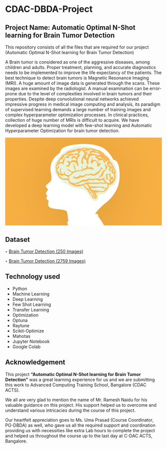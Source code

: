 # CDAC-DBDA-Project
## Project Name: Automatic Optimal N-Shot learning for Brain Tumor Detection
This repository consists of all the files that are required for our project (Automatic Optimal N-Shot learning for Brain Tumor Detection)

A Brain tumor is considered as one of the aggressive diseases, among children and adults. Proper treatment, planning, and accurate diagnostics needs to be implemented to improve the life expectancy of the patients. The best technique to detect brain tumors is Magnetic Resonance Imaging (MRI). A huge amount of image data is generated through the scans. These images are examined by the radiologist. A manual examination can be error-prone due to the level of complexities involved in brain tumors and their properties. Despite deep convolutional neural networks achieved impressive progress in medical image computing and analysis, its paradigm of supervised learning demands a large number of training images and complex hyperparameter optimization processes. In clinical practices, collection of huge number of MRIs is difficult to acquire. We have developed a deep learning model with few-shot learning and Automatic Hyperparameter Optimization for brain tumor detection.

<img src="https://raw.githubusercontent.com/SagarDhandare/CDAC-DBDA-Project/main/Images/bt0.png">
 
## Dataset
‣ [Brain Tumor Detection (250 Images)](https://www.kaggle.com/datasets/navoneel/brain-mri-images-for-brain-tumor-detection)

‣ [Brain Tumor Detection (2759 Images)](https://www.kaggle.com/datasets/abhranta/brain-tumor-detection-mri)

## Technology used
- Python
- Machine Learning
- Deep Learning
- Few Shot Learning
- Transfer Learning
- Optimization
- Optuna
- Raytune
- Scikit-Optimize
- Mahotas
- Jupyter Notebook
- Google Colab

## Acknowledgement

This project **“Automatic Optimal N-Shot learning for Brain Tumor Detection”** was a great learning experience for us and we are submitting this work to Advanced Computing Training School, Bangalore (CDAC ACTS).

We all are very glad to mention the name of Mr. Ramesh Naidu for his valuable guidance on this project. His support helped us to overcome and understand various intricacies during the course of this project.

Our heartfelt appreciation goes to Ms. Uma Prasad (Course Coordinator, PG-DBDA) as well, who gave us all the required support and coordination providing us with necessities like extra Lab hours to complete the project and helped us throughout the course up to the last day at C-DAC ACTS, Bangalore.
